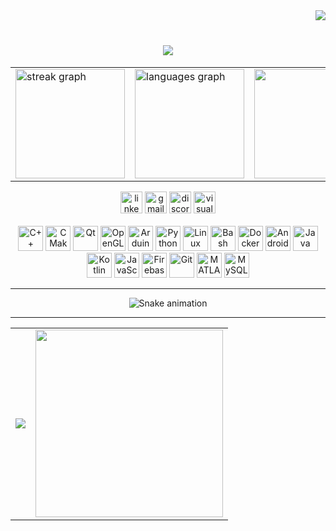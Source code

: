 <img align="right" src="https://visitor-badge.laobi.icu/badge?page_id=FranciszekCieslik.FranciszekCieslik" />
<br>

<h1 align="center">
    <img src="https://readme-typing-svg.herokuapp.com/?font=Righteous&size=35&center=true&vCenter=true&width=500&height=70&duration=4000&lines=Hi+There!+👋;+I'm+Frank+Cieslik!;" />
</h1>

<div align="center">

<table style="width:100%">
  <tr>
    <td>
<img src="https://streak-stats.demolab.com?user=FranciszekCieslik&locale=en&mode=daily&theme=dracula&hide_border=false&border_radius=5" height="175" alt="streak graph" /> 
    </td>
<td>
  <img src="https://github-readme-stats.vercel.app/api/top-langs?username=FranciszekCieslik&locale=en&hide_title=false&layout=compact&card_width=320&langs_count=8&theme=dracula&hide_border=false" height="175" alt="languages graph" />
</td>
    <td>
<img height="175" src="https://leetcode-badge-showcase.vercel.app/api?username=user1851QS&theme=dracula&border=border&animated=true" /> 
    </td>
  </tr>
</table>



</div>
<div align="center">
  <a href="https://www.linkedin.com/in/franciszek-c-5694b8281/"><img src="https://img.shields.io/static/v1?message=LinkedIn&logo=linkedin&label=&color=0077B5&logoColor=white&labelColor=&style=for-the-badge" height="35" alt="linkedin logo" /></a>
  <a href="mailto:cieslik.franek@gmail.com"><img src="https://img.shields.io/static/v1?message=Gmail&logo=gmail&label=&color=D14836&logoColor=white&labelColor=&style=for-the-badge" height="35" alt="gmail logo" /></a>
  <a href="https://discordapp.com/users/687366623631507507"><img src="https://img.shields.io/static/v1?message=Discord&logo=discord&label=&color=7289DA&logoColor=white&labelColor=&style=for-the-badge" height="35" alt="discord logo" /></a>
  <a href="#"><img src="https://img.shields.io/static/v1?message=Visual%20Studio%20Marketplace&logo=visualstudio&label=&color=e2165e&logoColor=white&labelColor=&style=for-the-badge" height="35" alt="visualstudio logo" /></a>
</div>

<br clest="both">

<div align="center">

<img src="https://cdn.jsdelivr.net/gh/devicons/devicon/icons/cplusplus/cplusplus-original.svg" height="40" alt="C++" />
<img src="https://cdn.jsdelivr.net/gh/devicons/devicon/icons/cmake/cmake-original.svg" height="40" alt="CMake" />
<img src="https://cdn.jsdelivr.net/gh/devicons/devicon/icons/qt/qt-original.svg" height="40" alt="Qt" />
<img src="https://cdn.jsdelivr.net/gh/devicons/devicon/icons/opengl/opengl-original.svg" height="40" alt="OpenGL" />
<img src="https://cdn.jsdelivr.net/gh/devicons/devicon/icons/arduino/arduino-original.svg" height="40" alt="Arduino" />
<img src="https://cdn.jsdelivr.net/gh/devicons/devicon/icons/python/python-original.svg" height="40" alt="Python" />
<img src="https://skillicons.dev/icons?i=linux" height="40" alt="Linux" />
<img src="https://cdn.simpleicons.org/gnubash/4EAA25" height="40" alt="Bash" />
<img src="https://cdn.jsdelivr.net/gh/devicons/devicon/icons/docker/docker-original.svg" height="40" alt="Docker" />
<img src="https://cdn.jsdelivr.net/gh/devicons/devicon/icons/androidstudio/androidstudio-original.svg" height="40" alt="Android Studio" />
<img src="https://cdn.jsdelivr.net/gh/devicons/devicon/icons/java/java-original.svg" height="40" alt="Java" />
<img src="https://cdn.jsdelivr.net/gh/devicons/devicon/icons/kotlin/kotlin-original.svg" height="40" alt="Kotlin" />
<img src="https://cdn.jsdelivr.net/gh/devicons/devicon/icons/javascript/javascript-original.svg" height="40" alt="JavaScript" />
<img src="https://cdn.jsdelivr.net/gh/devicons/devicon/icons/firebase/firebase-plain.svg" height="40" alt="Firebase" />
<img src="https://cdn.jsdelivr.net/gh/devicons/devicon/icons/git/git-original.svg" height="40" alt="Git" />
<img src="https://cdn.jsdelivr.net/gh/devicons/devicon/icons/matlab/matlab-original.svg" height="40" alt="MATLAB" />
<img src="https://cdn.jsdelivr.net/gh/devicons/devicon/icons/mysql/mysql-original.svg" height="40" alt="MySQL" />

---

</div>
<div align="center">
<img src="https://raw.githubusercontent.com/FranciszekCieslik/FranciszekCieslik/output/snake.svg" alt="Snake animation" />
</div>

---

<div align="center">

<table style="width:100%">
  <tr><td>
<img src="https://spotify-recently-played-readme.vercel.app/api?user=215nlwdc2iebwyy7vanhodkeq&height=175"/>
  </td>
    <td>
    <img src="https://media1.giphy.com/media/v1.Y2lkPTc5MGI3NjExMjFqdmcxM3RvbHRzYTJ2MnZ1bDI3aTRzM25rd3cyNjRuaDM4cDFvaCZlcD12MV9pbnRlcm5naWZfYnlfaWQmY3Q9Zw/687qS11pXwjCM/giphy.gif" height="300" />
    </td>
  </tr>
</table>

</div>
